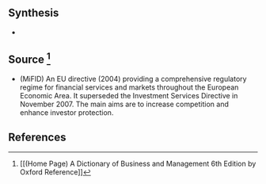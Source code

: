 ## Synthesis
- 
## Source [^1]
- (MiFID) An EU directive (2004) providing a comprehensive regulatory regime for financial services and markets throughout the European Economic Area. It superseded the Investment Services Directive in November 2007. The main aims are to increase competition and enhance investor protection.
## References

[^1]: [[(Home Page) A Dictionary of Business and Management 6th Edition by Oxford Reference]]